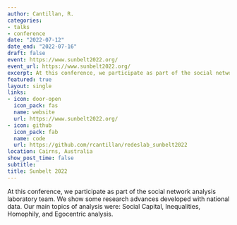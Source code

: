 ```yaml
---
author: Cantillan, R.
categories:
- talks
- conference
date: "2022-07-12"
date_end: "2022-07-16"
draft: false
event: https://www.sunbelt2022.org/
event_url: https://www.sunbelt2022.org/
excerpt: At this conference, we participate as part of the social network analysis laboratory team
featured: true
layout: single
links:
- icon: door-open
  icon_pack: fas
  name: website
  url: https://www.sunbelt2022.org/
- icon: github
  icon_pack: fab
  name: code
  url: https://github.com/rcantillan/redeslab_sunbelt2022
location: Cairns, Australia
show_post_time: false
subtitle: 
title: Sunbelt 2022
---
```


At this conference, we participate as part of the social network analysis laboratory team. We show some research advances developed with national data. Our main topics of analysis were: Social Capital, Inequalities, Homophily, and Egocentric analysis. 
